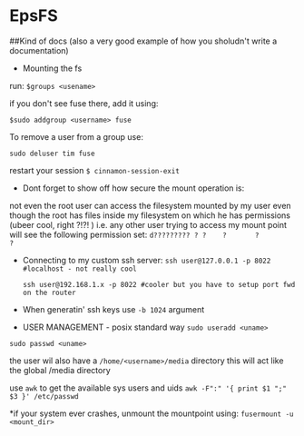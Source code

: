 EpsFS
=====
##Kind of docs (also a very good example of how you sholudn't write a documentation)


* Mounting the fs

run:
``$groups <usename>``

if you don't see fuse there, add it using:

``$sudo addgroup <username> fuse``

To remove a user from a group use:

``sudo deluser tim fuse``

restart your session ``$ cinnamon-session-exit``

* Dont forget to show off how secure the mount operation is:

not even the root user can access the filesystem mounted by my user even
though the root has files inside my filesystem on which he has permissions
(ubeer cool, right ?!?! )
i.e. any other user trying to access my mount point will see the following
permission set:
``d????????? ? ?    ?       ?            ?``



* Connecting to my custom ssh server:
    ``ssh user@127.0.0.1 -p 8022 #localhost - not really cool``

    ``ssh user@192.168.1.x -p 8022 #cooler but you have to setup port fwd on the router``

* When generatin' ssh keys use ``-b 1024`` argument


* USER MANAGEMENT - posix standard way
``sudo useradd <uname>``

``sudo passwd <uname>``

the user wil also have a ``/home/<username>/media`` directory
this will act like the global /media directory


use ``awk`` to get the available sys users and uids
``awk -F":" '{ print $1 ";" $3 }' /etc/passwd``

*if your system ever crashes, unmount the mountpoint using:
    ``fusermount -u <mount_dir>``
